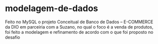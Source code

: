 # modelagem-de-dados

Feito no MySQL o projeto Conceitual de Banco de Dados – E-COMMERCE da DIO em parceiria com a Suzano, no qual o foco é a venda de produtos, foi feito a modelagem e refinamento de acordo com o que foi proposto no desafio
